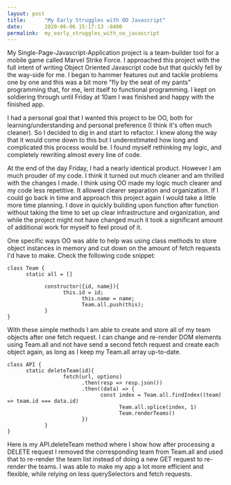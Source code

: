 ```yaml
---
layout: post
title:      "My Early Struggles with OO Javascript"
date:       2020-06-06 15:17:13 -0400
permalink:  my_early_struggles_with_oo_javascript
---
```



My Single-Page-Javascript-Application project is a team-builder tool for a mobile game called Marvel Strike Force. I approached this project with the full intent of writing Object Oriented Javascript code but that quickly fell by the way-side for me. I began to hammer features out and tackle problems one by one and this was a bit more "fly by the seat of my pants" programming that, for me, lent itself to functional programming. I kept on soldiering through until Friday at 10am I was finished and happy with the finished app. 

I had a personal goal that I wanted this project to be OO, both for learning/understanding and personal preference (I think it's often much cleaner). So I decided to dig in and start to refactor. I knew along the way that it would come down to this but I underestimated how long and complicated this process would be. I found myself rethinking my logic, and completely rewriting almost every line of code.

At the end of the day Friday, I had a nearly identical product. However I am much prouder of my code. I think it turned out much cleaner and am thrilled with the changes I made. I think using OO made my logic much clearer and my code less repetitive. It allowed clearer separation and organization. If I could go back in time and approach this project again I would take a little more time planning. I dove in quickly building upon function after function without taking the time to set up clear infrastructure and organization, and while the project might not have changed much it took a significant amount of additional work for myself to feel proud of it. 

One specific ways OO was able to help was using class methods to store object instances in memory and cut down on the amount of fetch requests I'd have to make. Check the following code snippet:

```
class Team {
      static all = []
			
			constructor({id, name}){
			      this.id = id;
						this.name = name;
						Team.all.push(this);
			}
}
```

With these simple methods I am able to create and store all of my team objects after one fetch request. I can change and re-render DOM elements using Team.all and not have send a second fetch request and create each object again, as long as I keep my Team.all array up-to-date. 

```
class API {
      static deleteTeam(id){			
			      fetch(url, options)
						.then(resp => resp.json())
						.then((data) => {
						      const index = Team.all.findIndex((team) => team.id === data.id)
									Team.all.splice(index, 1)
									Team.renderTeams()
						})
			}
}
```

Here is my API.deleteTeam method where I show how after processing a DELETE request I removed the corresponding team from Team.all and used that to re-render the team list instead of doing a new GET request to re-render the teams. I was able to make my app a lot more efficient and flexible, while relying on less querySelectors and fetch requests.
